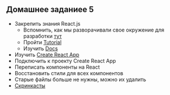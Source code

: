 ## Домашнее заданиее 5

- Закрепить знания React.js
	- Вспомнить, как мы разворачивали свое окружение для разработки [тут](https://github.com/frontend-track-mail-ru/frontend-track-lecture-samples)
	- Пройти [Tutorial](https://reactjs.org/tutorial/tutorial.html)
	- Изучить [Docs](https://reactjs.org/docs/hello-world.html)
- Изучить [Create React App](https://github.com/facebook/create-react-app)
- Подключить к проекту Create React App
- Переписать компоненты на React
- Восстановить стили для всех компонентов
- Старые файлы больше не нужны, можно их удалить
- [Скринкасты](https://drive.google.com/drive/folders/1UxkThha5TIUq4ySCgcOZMoLTsrxKJQD_?usp=sharing)
